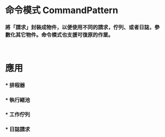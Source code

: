 命令模式 CommandPattern
=====
### 將「請求」封裝成物件，以便使用不同的請求，佇列、或者日誌，參數化其它物件。命令模式也支援可復原的作業。
<br />

應用
=====
### * 排程器
### * 執行緒池
### * 工作佇列
### * 日誌請求
